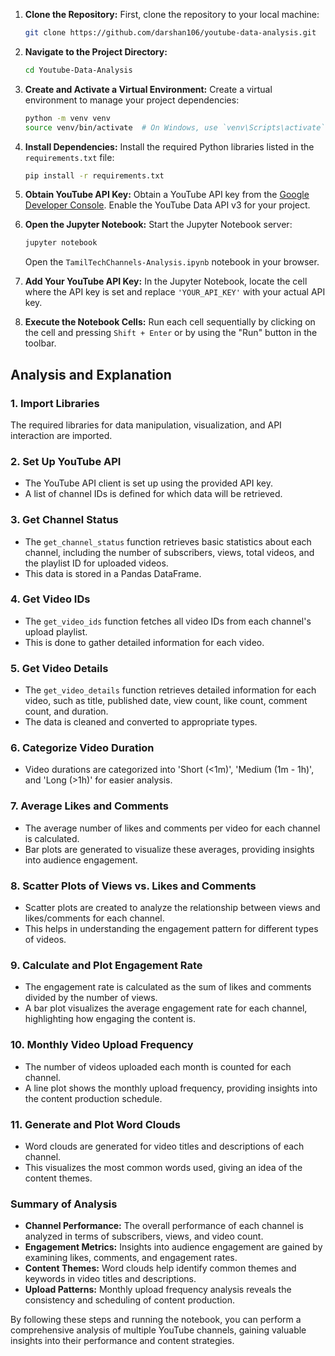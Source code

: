1. **Clone the Repository:**
   First, clone the repository to your local machine:
   ```sh
   git clone https://github.com/darshan106/youtube-data-analysis.git
   ```

2. **Navigate to the Project Directory:**
   ```sh
   cd Youtube-Data-Analysis
   ```

3. **Create and Activate a Virtual Environment:**
   Create a virtual environment to manage your project dependencies:
   ```sh
   python -m venv venv
   source venv/bin/activate  # On Windows, use `venv\Scripts\activate`
   ```

4. **Install Dependencies:**
   Install the required Python libraries listed in the `requirements.txt` file:
   ```sh
   pip install -r requirements.txt
   ```

5. **Obtain YouTube API Key:**
   Obtain a YouTube API key from the [Google Developer Console](https://console.developers.google.com/). Enable the YouTube Data API v3 for your project.

6. **Open the Jupyter Notebook:**
   Start the Jupyter Notebook server:
   ```sh
   jupyter notebook
   ```

   Open the `TamilTechChannels-Analysis.ipynb` notebook in your browser.

7. **Add Your YouTube API Key:**
   In the Jupyter Notebook, locate the cell where the API key is set and replace `'YOUR_API_KEY'` with your actual API key.

8. **Execute the Notebook Cells:**
   Run each cell sequentially by clicking on the cell and pressing `Shift + Enter` or by using the "Run" button in the toolbar.

## Analysis and Explanation

### 1. Import Libraries
   The required libraries for data manipulation, visualization, and API interaction are imported.

### 2. Set Up YouTube API
   - The YouTube API client is set up using the provided API key.
   - A list of channel IDs is defined for which data will be retrieved.

### 3. Get Channel Status
   - The `get_channel_status` function retrieves basic statistics about each channel, including the number of subscribers, views, total videos, and the playlist ID for uploaded videos.
   - This data is stored in a Pandas DataFrame.

### 4. Get Video IDs
   - The `get_video_ids` function fetches all video IDs from each channel's upload playlist.
   - This is done to gather detailed information for each video.

### 5. Get Video Details
   - The `get_video_details` function retrieves detailed information for each video, such as title, published date, view count, like count, comment count, and duration.
   - The data is cleaned and converted to appropriate types.

### 6. Categorize Video Duration
   - Video durations are categorized into 'Short (<1m)', 'Medium (1m - 1h)', and 'Long (>1h)' for easier analysis.

### 7. Average Likes and Comments
   - The average number of likes and comments per video for each channel is calculated.
   - Bar plots are generated to visualize these averages, providing insights into audience engagement.

### 8. Scatter Plots of Views vs. Likes and Comments
   - Scatter plots are created to analyze the relationship between views and likes/comments for each channel.
   - This helps in understanding the engagement pattern for different types of videos.

### 9. Calculate and Plot Engagement Rate
   - The engagement rate is calculated as the sum of likes and comments divided by the number of views.
   - A bar plot visualizes the average engagement rate for each channel, highlighting how engaging the content is.

### 10. Monthly Video Upload Frequency
   - The number of videos uploaded each month is counted for each channel.
   - A line plot shows the monthly upload frequency, providing insights into the content production schedule.

### 11. Generate and Plot Word Clouds
   - Word clouds are generated for video titles and descriptions of each channel.
   - This visualizes the most common words used, giving an idea of the content themes.

### Summary of Analysis
- **Channel Performance:** The overall performance of each channel is analyzed in terms of subscribers, views, and video count.
- **Engagement Metrics:** Insights into audience engagement are gained by examining likes, comments, and engagement rates.
- **Content Themes:** Word clouds help identify common themes and keywords in video titles and descriptions.
- **Upload Patterns:** Monthly upload frequency analysis reveals the consistency and scheduling of content production.

By following these steps and running the notebook, you can perform a comprehensive analysis of multiple YouTube channels, gaining valuable insights into their performance and content strategies.
